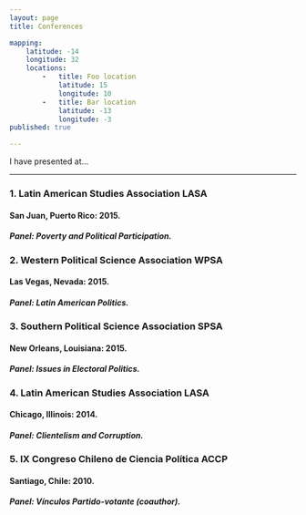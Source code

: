 ```yaml
---
layout: page
title: Conferences

mapping:
    latitude: -14
    longitude: 32
    locations:
        -   title: Foo location
            latitude: 15
            longitude: 10
        -   title: Bar location
            latitude: -13
            longitude: -3
published: true

---
```



<p class="lead">
I have presented at...
</p>

---

### 1. Latin American Studies Association LASA 

#### San Juan, Puerto Rico: 2015. 

##### Panel: Poverty and Political Participation.


### 2. Western Political Science Association WPSA 

#### Las Vegas, Nevada: 2015. 

##### Panel: Latin American Politics.


### 3. Southern Political Science Association SPSA 

#### New Orleans, Louisiana: 2015. 

##### Panel: Issues in Electoral Politics.


### 4. Latin American Studies Association LASA 

#### Chicago, Illinois: 2014. 

##### Panel: Clientelism and Corruption.


### 5. IX Congreso Chileno de Ciencia Política ACCP  

#### Santiago, Chile: 2010. 

##### Panel: Vínculos Partido-votante (coauthor).